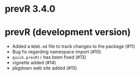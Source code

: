 # prevR 3.4.0

# prevR (development version)

* Added a `NEWS.md` file to track changes to the package (#11)
* Bug fix regarding namespace import (#10)
* `quick.prevR()` has been fixed (#13)
* vignette added (#14)
* pkgdown web site added (#15)

